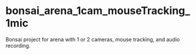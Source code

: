# bonsai_arena_1cam_mouseTracking_1mic
Bonsai project for arena with 1 or 2 cameras, mouse tracking, and audio recording.
